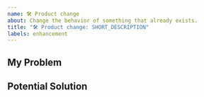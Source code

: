 ```yaml
---
name: 🛠 Product change
about: Change the behavior of something that already exists.
title: "🛠 Product change: SHORT_DESCRIPTION"
labels: enhancement
---
```


## My Problem
<!-- Explain what problem are you facing. -->

## Potential Solution
<!-- Explain who would you like the problem to be solved. -->
